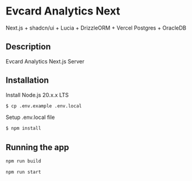 # Evcard Analytics Next

Next.js + shadcn/ui + Lucia + DrizzleORM + Vercel Postgres + OracleDB

## Description

Evcard Analytics Next.js Server

## Installation

Install Node.js 20.x.x LTS

```bash
$ cp .env.example .env.local
```

Setup .env.local file

```bash
$ npm install
```

## Running the app

```bash
npm run build

npm run start
```

